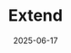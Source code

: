 ---  
layout: startup_page  
title: "Extend"  
id: "paywithextend.com"  
permalink: "/extendpaywithextend.com06172025/"  
website: "https://www.paywithextend.com/"  
funding_round: "Seed & Series A"  
funding_amount: "$17M"  
investors: "Innovation Endeavors, Y Combinator, Homebrew, Character, Scott Belsky, Guillermo Rauch"  
about: "Extend is an AI-native document processing platform that transforms complex PDFs into structured, validated, production-ready data using cutting-edge large language models (LLMs). The platform provides a complete, end-to-end solution for handling tables, signatures, handwriting, and images with exceptional accuracy, trusted by leading AI and technical teams."  
markets: "Fintech"  
hq: "San Francisco, California, United States"  
founded_year: "2017"  
linkedin: "https://www.linkedin.com/company/paywithextend"  
twitter: "https://twitter.com/HelloExtend"  
instagram: ""  
facebook: "https://www.facebook.com/extendprotection"  
crunchbase: "https://www.crunchbase.com/organization/extend"  
pitchbook: "https://pitchbook.com/profiles/company/265962-07"  

date_display: "17-Jun-2025"  
date: "2025-06-17"

# SEO Optimization  
meta_title: "Extend - Seed & Series A Funding ($17M)"  
meta_description: "Extend, Extend is an AI-native document processing platform that transforms complex PDFs into structured, validated, production-ready data using cutting-edge ..."  
meta_keywords: "Extend, Fintech, Seed & Series A funding"  
canonical_url: "https://startup.projectstartups.com/extendpaywithextend.com06172025/"  
---